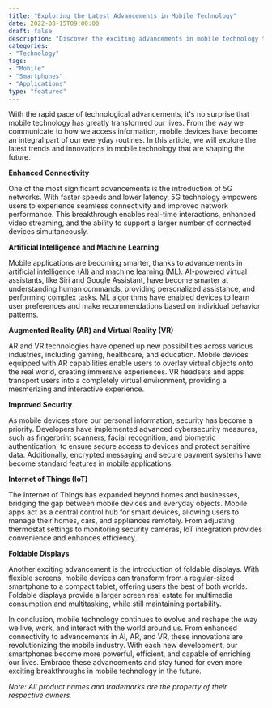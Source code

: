 ```yaml
---
title: "Exploring the Latest Advancements in Mobile Technology"
date: 2022-08-15T09:00:00
draft: false
description: "Discover the exciting advancements in mobile technology that are revolutionizing our daily lives."
categories:
- "Technology"
tags:
- "Mobile"
- "Smartphones"
- "Applications"
type: "featured"
---
```


With the rapid pace of technological advancements, it's no surprise that mobile technology has greatly transformed our lives. From the way we communicate to how we access information, mobile devices have become an integral part of our everyday routines. In this article, we will explore the latest trends and innovations in mobile technology that are shaping the future.

**Enhanced Connectivity**

One of the most significant advancements is the introduction of 5G networks. With faster speeds and lower latency, 5G technology empowers users to experience seamless connectivity and improved network performance. This breakthrough enables real-time interactions, enhanced video streaming, and the ability to support a larger number of connected devices simultaneously.

**Artificial Intelligence and Machine Learning**

Mobile applications are becoming smarter, thanks to advancements in artificial intelligence (AI) and machine learning (ML). AI-powered virtual assistants, like Siri and Google Assistant, have become smarter at understanding human commands, providing personalized assistance, and performing complex tasks. ML algorithms have enabled devices to learn user preferences and make recommendations based on individual behavior patterns.

**Augmented Reality (AR) and Virtual Reality (VR)**

AR and VR technologies have opened up new possibilities across various industries, including gaming, healthcare, and education. Mobile devices equipped with AR capabilities enable users to overlay virtual objects onto the real world, creating immersive experiences. VR headsets and apps transport users into a completely virtual environment, providing a mesmerizing and interactive experience.

**Improved Security**

As mobile devices store our personal information, security has become a priority. Developers have implemented advanced cybersecurity measures, such as fingerprint scanners, facial recognition, and biometric authentication, to ensure secure access to devices and protect sensitive data. Additionally, encrypted messaging and secure payment systems have become standard features in mobile applications.

**Internet of Things (IoT)**

The Internet of Things has expanded beyond homes and businesses, bridging the gap between mobile devices and everyday objects. Mobile apps act as a central control hub for smart devices, allowing users to manage their homes, cars, and appliances remotely. From adjusting thermostat settings to monitoring security cameras, IoT integration provides convenience and enhances efficiency.

**Foldable Displays**

Another exciting advancement is the introduction of foldable displays. With flexible screens, mobile devices can transform from a regular-sized smartphone to a compact tablet, offering users the best of both worlds. Foldable displays provide a larger screen real estate for multimedia consumption and multitasking, while still maintaining portability.

In conclusion, mobile technology continues to evolve and reshape the way we live, work, and interact with the world around us. From enhanced connectivity to advancements in AI, AR, and VR, these innovations are revolutionizing the mobile industry. With each new development, our smartphones become more powerful, efficient, and capable of enriching our lives. Embrace these advancements and stay tuned for even more exciting breakthroughs in mobile technology in the future.

*Note: All product names and trademarks are the property of their respective owners.*
